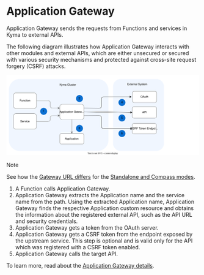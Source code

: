 # Application Gateway

Application Gateway sends the requests from Functions and services in Kyma to external APIs.

The following diagram illustrates how Application Gateway interacts with other modules and external APIs, which are either unsecured or secured with various security mechanisms and protected against cross-site request forgery (CSRF) attacks.

![Application Gateway Diagram](../../assets/ac-architecture-proxy-service.svg)

> [!NOTE] 
> See how the [Gateway URL differs](07-10-application-gateway-details.md#application-gateway-url) for the [Standalone and Compass modes](../README.md).

1. A Function calls Application Gateway. 
2. Application Gateway extracts the Application name and the service name from the path. Using the extracted Application name, Application Gateway finds the respective Application custom resource and obtains the information about the registered external API, such as the API URL and security credentials. 
3. Application Gateway gets a token from the OAuth server.
4. Application Gateway gets a CSRF token from the endpoint exposed by the upstream service. This step is optional and is valid only for the API which was registered with a CSRF token enabled.
5. Application Gateway calls the target API.

To learn more, read about the [Application Gateway details](07-10-application-gateway-details.md). 